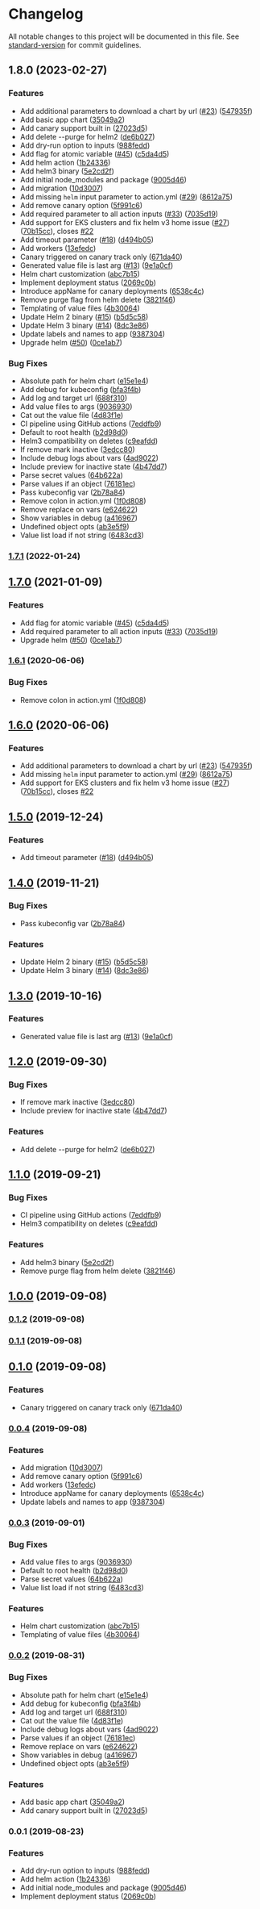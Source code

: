 # Changelog

All notable changes to this project will be documented in this file. See [standard-version](https://github.com/conventional-changelog/standard-version) for commit guidelines.

## 1.8.0 (2023-02-27)


### Features

* Add additional parameters to download a chart by url ([#23](https://github.com/Budibase/helm/issues/23)) ([547935f](https://github.com/Budibase/helm/commit/547935f280af50b2cb7f7fcfd08c29f367433395))
* Add basic app chart ([35049a2](https://github.com/Budibase/helm/commit/35049a27c372689e1212508a7675cde6bc014779))
* Add canary support built in ([27023d5](https://github.com/Budibase/helm/commit/27023d504adb858031c2dfbf564cbe88a4254bb4))
* Add delete --purge for helm2 ([de6b027](https://github.com/Budibase/helm/commit/de6b0275c9829509847ab597d2c562d2d9bc3f28))
* Add dry-run option to inputs ([988fedd](https://github.com/Budibase/helm/commit/988fedd91173e4e75195a7430df28e067e9c387f))
* Add flag for atomic variable ([#45](https://github.com/Budibase/helm/issues/45)) ([c5da4d5](https://github.com/Budibase/helm/commit/c5da4d5cd0cba39b959459af1da0b5e3ed9b887f))
* Add helm action ([1b24336](https://github.com/Budibase/helm/commit/1b2433624bf83442790a549daffc174bea3145dc))
* Add helm3 binary ([5e2cd2f](https://github.com/Budibase/helm/commit/5e2cd2fb2f61ea1b44ecee2e2c2559a0d7f78736))
* Add initial node_modules and package ([9005d46](https://github.com/Budibase/helm/commit/9005d46b340bb6e17378ba442ab360ced849d34a))
* Add migration ([10d3007](https://github.com/Budibase/helm/commit/10d3007a50189462d333910082fbfc53d888fe7d))
* Add missing `helm` input parameter to action.yml ([#29](https://github.com/Budibase/helm/issues/29)) ([8612a75](https://github.com/Budibase/helm/commit/8612a75699d4ca8ea60072bb3350f4d26095ad27))
* Add remove canary option ([5f991c6](https://github.com/Budibase/helm/commit/5f991c6a3aa519b95d0920b58fd814ba582d64c5))
* Add required parameter to all action inputs ([#33](https://github.com/Budibase/helm/issues/33)) ([7035d19](https://github.com/Budibase/helm/commit/7035d19603bf6ead15e61b8feba0f0feec9d9861))
* Add support for EKS clusters and fix helm v3 home issue ([#27](https://github.com/Budibase/helm/issues/27)) ([70b15cc](https://github.com/Budibase/helm/commit/70b15cc0dc343686882dfb9185ff67cef9d47723)), closes [#22](https://github.com/Budibase/helm/issues/22)
* Add timeout parameter ([#18](https://github.com/Budibase/helm/issues/18)) ([d494b05](https://github.com/Budibase/helm/commit/d494b054659e7bfeb466559551e5451cf806bab6))
* Add workers ([13efedc](https://github.com/Budibase/helm/commit/13efedc1fabf8696cfa5c78934c917ae7788a329))
* Canary triggered on canary track only ([671da40](https://github.com/Budibase/helm/commit/671da40957f0da39c50a4bf86c4c0f7ba86f90be))
* Generated value file is last arg ([#13](https://github.com/Budibase/helm/issues/13)) ([9e1a0cf](https://github.com/Budibase/helm/commit/9e1a0cf700de1b2328ec52df8f90f74b42e6e9ec))
* Helm chart customization ([abc7b15](https://github.com/Budibase/helm/commit/abc7b1536c315c648cd7963360ff38b8d18daa8d))
* Implement deployment status ([2069c0b](https://github.com/Budibase/helm/commit/2069c0b4355554088365342a4bd27bf779cb6dda))
* Introduce appName for canary deployments ([6538c4c](https://github.com/Budibase/helm/commit/6538c4c95acce7a3fdbc43f9b7ec5b0f73099a76))
* Remove purge flag from helm delete ([3821f46](https://github.com/Budibase/helm/commit/3821f46179c6fbb02c1e72257025aaea0d354381))
* Templating of value files ([4b30064](https://github.com/Budibase/helm/commit/4b300641a061350bd26f62ea10bcfd5faa806947))
* Update Helm 2 binary ([#15](https://github.com/Budibase/helm/issues/15)) ([b5d5c58](https://github.com/Budibase/helm/commit/b5d5c5809fc5f78cd569445ede353fb3d7a7b3a3))
* Update Helm 3 binary ([#14](https://github.com/Budibase/helm/issues/14)) ([8dc3e86](https://github.com/Budibase/helm/commit/8dc3e8658eae99ee964f92062e24b153915760e9))
* Update labels and names to app ([9387304](https://github.com/Budibase/helm/commit/938730438cabf8727dd23cbc742cd40f773e533c))
* Upgrade helm ([#50](https://github.com/Budibase/helm/issues/50)) ([0ce1ab7](https://github.com/Budibase/helm/commit/0ce1ab79060b30006b1800919d61332ed279d75f))


### Bug Fixes

* Absolute path for helm chart ([e15e1e4](https://github.com/Budibase/helm/commit/e15e1e41b6f77c41ae69f33b9f040aea957f1669))
* Add debug for kubeconfig ([bfa3f4b](https://github.com/Budibase/helm/commit/bfa3f4b3936b3123d74a4e8fa3bc9f443ac7f2f1))
* Add log and target url ([688f310](https://github.com/Budibase/helm/commit/688f31029c4dfbc27c7671281f5f2aa27273254c))
* Add value files to args ([9036930](https://github.com/Budibase/helm/commit/90369301572ea92205fad55bf86297433beb013f))
* Cat out the value file ([4d83f1e](https://github.com/Budibase/helm/commit/4d83f1e9e9fe62ea51a8d1be6b570977b4f24a26))
* CI pipeline using GitHub actions ([7eddfb9](https://github.com/Budibase/helm/commit/7eddfb971c3fd39f0a673d5afe172172d678c111))
* Default to root health ([b2d98d0](https://github.com/Budibase/helm/commit/b2d98d05159268a3e1fcb9800e41a435db0e7186))
* Helm3 compatibility on deletes ([c9eafdd](https://github.com/Budibase/helm/commit/c9eafddfe096d37bd0e58ffb5b926f46af17f5df))
* If remove mark inactive ([3edcc80](https://github.com/Budibase/helm/commit/3edcc804bea578847774f59b0e2d544d5d9da990))
* Include debug logs about vars ([4ad9022](https://github.com/Budibase/helm/commit/4ad9022c512e7ca1f47ae017c0f5d249929700b9))
* Include preview for inactive state ([4b47dd7](https://github.com/Budibase/helm/commit/4b47dd753aebd6d78cf4fe5f2f252eebb9f45443))
* Parse secret values ([64b622a](https://github.com/Budibase/helm/commit/64b622a5f93b0ee593b90557a017633548a76809))
* Parse values if an object ([76181ec](https://github.com/Budibase/helm/commit/76181ecbc2624058f4de6a96ecb25b7d17673eb5))
* Pass kubeconfig var ([2b78a84](https://github.com/Budibase/helm/commit/2b78a8416367e9777ffbced541a00991a1490a1a))
* Remove colon in action.yml ([1f0d808](https://github.com/Budibase/helm/commit/1f0d808b77f835b1547c80cdd5080a217465cefe))
* Remove replace on vars ([e624622](https://github.com/Budibase/helm/commit/e6246223716ca54bb2f10e09a291b4e1346ce9d4))
* Show variables in debug ([a416967](https://github.com/Budibase/helm/commit/a416967ed16a209d2dc5d74da913555696d25291))
* Undefined object opts ([ab3e5f9](https://github.com/Budibase/helm/commit/ab3e5f97b592c9689ee3dccaa8b6fd5b7be646bf))
* Value list load if not string ([6483cd3](https://github.com/Budibase/helm/commit/6483cd35e88a21c9df84bd9edfb68e6b8d3261ba))

### [1.7.1](https://github.com/glopezep/helm/compare/v1.8.0...v1.7.1) (2022-01-24)

## [1.7.0](https://github.com/deliverybot/helm/compare/v1.6.1...v1.7.0) (2021-01-09)


### Features

* Add flag for atomic variable ([#45](https://github.com/deliverybot/helm/issues/45)) ([c5da4d5](https://github.com/deliverybot/helm/commit/c5da4d5cd0cba39b959459af1da0b5e3ed9b887f))
* Add required parameter to all action inputs ([#33](https://github.com/deliverybot/helm/issues/33)) ([7035d19](https://github.com/deliverybot/helm/commit/7035d19603bf6ead15e61b8feba0f0feec9d9861))
* Upgrade helm ([#50](https://github.com/deliverybot/helm/issues/50)) ([0ce1ab7](https://github.com/deliverybot/helm/commit/0ce1ab79060b30006b1800919d61332ed279d75f))

### [1.6.1](https://github.com/deliverybot/helm/compare/v1.6.0...v1.6.1) (2020-06-06)


### Bug Fixes

* Remove colon in action.yml ([1f0d808](https://github.com/deliverybot/helm/commit/1f0d808b77f835b1547c80cdd5080a217465cefe))

## [1.6.0](https://github.com/deliverybot/helm/compare/v1.5.0...v1.6.0) (2020-06-06)


### Features

* Add additional parameters to download a chart by url ([#23](https://github.com/deliverybot/helm/issues/23)) ([547935f](https://github.com/deliverybot/helm/commit/547935f280af50b2cb7f7fcfd08c29f367433395))
* Add missing `helm` input parameter to action.yml ([#29](https://github.com/deliverybot/helm/issues/29)) ([8612a75](https://github.com/deliverybot/helm/commit/8612a75699d4ca8ea60072bb3350f4d26095ad27))
* Add support for EKS clusters and fix helm v3 home issue ([#27](https://github.com/deliverybot/helm/issues/27)) ([70b15cc](https://github.com/deliverybot/helm/commit/70b15cc0dc343686882dfb9185ff67cef9d47723)), closes [#22](https://github.com/deliverybot/helm/issues/22)

## [1.5.0](https://github.com/deliverybot/helm/compare/v1.4.0...v1.5.0) (2019-12-24)


### Features

* Add timeout parameter ([#18](https://github.com/deliverybot/helm/issues/18)) ([d494b05](https://github.com/deliverybot/helm/commit/d494b05))

## [1.4.0](https://github.com/deliverybot/helm/compare/v1.3.0...v1.4.0) (2019-11-21)


### Bug Fixes

* Pass kubeconfig var ([2b78a84](https://github.com/deliverybot/helm/commit/2b78a84))


### Features

* Update Helm 2 binary ([#15](https://github.com/deliverybot/helm/issues/15)) ([b5d5c58](https://github.com/deliverybot/helm/commit/b5d5c58))
* Update Helm 3 binary ([#14](https://github.com/deliverybot/helm/issues/14)) ([8dc3e86](https://github.com/deliverybot/helm/commit/8dc3e86))

## [1.3.0](https://github.com/deliverybot/helm/compare/v1.2.0...v1.3.0) (2019-10-16)


### Features

* Generated value file is last arg ([#13](https://github.com/deliverybot/helm/issues/13)) ([9e1a0cf](https://github.com/deliverybot/helm/commit/9e1a0cf))

## [1.2.0](https://github.com/deliverybot/helm/compare/v1.1.0...v1.2.0) (2019-09-30)


### Bug Fixes

* If remove mark inactive ([3edcc80](https://github.com/deliverybot/helm/commit/3edcc80))
* Include preview for inactive state ([4b47dd7](https://github.com/deliverybot/helm/commit/4b47dd7))


### Features

* Add delete --purge for helm2 ([de6b027](https://github.com/deliverybot/helm/commit/de6b027))

## [1.1.0](https://github.com/deliverybot/helm/compare/v1.0.0...v1.1.0) (2019-09-21)


### Bug Fixes

* CI pipeline using GitHub actions ([7eddfb9](https://github.com/deliverybot/helm/commit/7eddfb9))
* Helm3 compatibility on deletes ([c9eafdd](https://github.com/deliverybot/helm/commit/c9eafdd))


### Features

* Add helm3 binary ([5e2cd2f](https://github.com/deliverybot/helm/commit/5e2cd2f))
* Remove purge flag from helm delete ([3821f46](https://github.com/deliverybot/helm/commit/3821f46))

## [1.0.0](https://github.com/deliverybot/helm/compare/v0.1.2...v1.0.0) (2019-09-08)

### [0.1.2](https://github.com/deliverybot/helm/compare/v0.1.1...v0.1.2) (2019-09-08)

### [0.1.1](https://github.com/deliverybot/helm/compare/v0.1.0...v0.1.1) (2019-09-08)

## [0.1.0](https://github.com/deliverybot/helm/compare/v0.0.4...v0.1.0) (2019-09-08)


### Features

* Canary triggered on canary track only ([671da40](https://github.com/deliverybot/helm/commit/671da40))

### [0.0.4](https://github.com/deliverybot/helm/compare/v0.0.3...v0.0.4) (2019-09-08)


### Features

* Add migration ([10d3007](https://github.com/deliverybot/helm/commit/10d3007))
* Add remove canary option ([5f991c6](https://github.com/deliverybot/helm/commit/5f991c6))
* Add workers ([13efedc](https://github.com/deliverybot/helm/commit/13efedc))
* Introduce appName for canary deployments ([6538c4c](https://github.com/deliverybot/helm/commit/6538c4c))
* Update labels and names to app ([9387304](https://github.com/deliverybot/helm/commit/9387304))

### [0.0.3](https://github.com/deliverybot/helm/compare/v0.0.2...v0.0.3) (2019-09-01)


### Bug Fixes

* Add value files to args ([9036930](https://github.com/deliverybot/helm/commit/9036930))
* Default to root health ([b2d98d0](https://github.com/deliverybot/helm/commit/b2d98d0))
* Parse secret values ([64b622a](https://github.com/deliverybot/helm/commit/64b622a))
* Value list load if not string ([6483cd3](https://github.com/deliverybot/helm/commit/6483cd3))


### Features

* Helm chart customization ([abc7b15](https://github.com/deliverybot/helm/commit/abc7b15))
* Templating of value files ([4b30064](https://github.com/deliverybot/helm/commit/4b30064))

### [0.0.2](https://github.com/deliverybot/helm/compare/v0.0.1...v0.0.2) (2019-08-31)


### Bug Fixes

* Absolute path for helm chart ([e15e1e4](https://github.com/deliverybot/helm/commit/e15e1e4))
* Add debug for kubeconfig ([bfa3f4b](https://github.com/deliverybot/helm/commit/bfa3f4b))
* Add log and target url ([688f310](https://github.com/deliverybot/helm/commit/688f310))
* Cat out the value file ([4d83f1e](https://github.com/deliverybot/helm/commit/4d83f1e))
* Include debug logs about vars ([4ad9022](https://github.com/deliverybot/helm/commit/4ad9022))
* Parse values if an object ([76181ec](https://github.com/deliverybot/helm/commit/76181ec))
* Remove replace on vars ([e624622](https://github.com/deliverybot/helm/commit/e624622))
* Show variables in debug ([a416967](https://github.com/deliverybot/helm/commit/a416967))
* Undefined object opts ([ab3e5f9](https://github.com/deliverybot/helm/commit/ab3e5f9))


### Features

* Add basic app chart ([35049a2](https://github.com/deliverybot/helm/commit/35049a2))
* Add canary support built in ([27023d5](https://github.com/deliverybot/helm/commit/27023d5))

### 0.0.1 (2019-08-23)


### Features

* Add dry-run option to inputs ([988fedd](https://github.com/deliverybot/helm/commit/988fedd))
* Add helm action ([1b24336](https://github.com/deliverybot/helm/commit/1b24336))
* Add initial node_modules and package ([9005d46](https://github.com/deliverybot/helm/commit/9005d46))
* Implement deployment status ([2069c0b](https://github.com/deliverybot/helm/commit/2069c0b))
